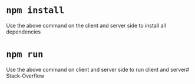 # `npm install`
Use the above command on the client and server side to install all dependencies

# `npm run`
Use the above command on client and server side to run client and server#   S t a c k - O v e r f l o w 
 
 
